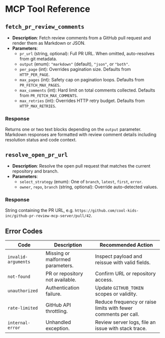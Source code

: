 # MCP Tool Reference

## `fetch_pr_review_comments`

- **Description**: Fetch review comments from a GitHub pull request and render them as Markdown or JSON.
- **Parameters**:
  - `pr_url` (string, optional): Full PR URL. When omitted, auto-resolves from git metadata.
  - `output` (enum): `"markdown"` (default), `"json"`, or `"both"`.
  - `per_page` (int): Overrides pagination size. Defaults from `HTTP_PER_PAGE`.
  - `max_pages` (int): Safety cap on pagination loops. Defaults from `PR_FETCH_MAX_PAGES`.
  - `max_comments` (int): Hard limit on total comments collected. Defaults from `PR_FETCH_MAX_COMMENTS`.
  - `max_retries` (int): Overrides HTTP retry budget. Defaults from `HTTP_MAX_RETRIES`.

### Response

Returns one or two text blocks depending on the `output` parameter. Markdown responses are formatted with review comment details including resolution status and code context.

## `resolve_open_pr_url`

- **Description**: Resolve the open pull request that matches the current repository and branch.
- **Parameters**:
  - `select_strategy` (enum): One of `branch`, `latest`, `first`, `error`.
  - `owner`, `repo`, `branch` (string, optional): Override auto-detected values.

### Response

String containing the PR URL, e.g. `https://github.com/cool-kids-inc/github-pr-review-mcp-server/pull/42`.

## Error Codes

| Code | Description | Recommended Action |
| --- | --- | --- |
| `invalid-arguments` | Missing or malformed parameters. | Inspect payload and reissue with valid fields. |
| `not-found` | PR or repository not available. | Confirm URL or repository access. |
| `unauthorized` | Authentication failure. | Update `GITHUB_TOKEN` scopes or validity. |
| `rate-limited` | GitHub API throttling. | Reduce frequency or raise limits with fewer comments per call. |
| `internal-error` | Unhandled exception. | Review server logs, file an issue with stack trace. |

